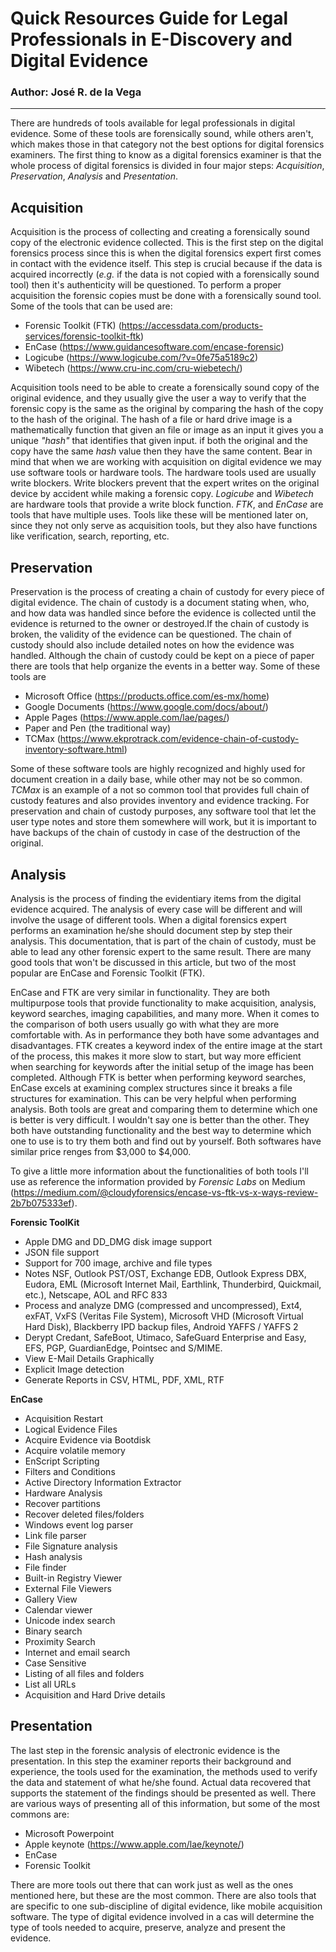 # Quick Resources Guide for Legal Professionals in E-Discovery and Digital Evidence
### Author: José R. de la Vega
---
There are hundreds of tools available for legal professionals in digital evidence. Some of these tools are forensically sound, while others aren't, which makes those in that category not the best options for digital forensics examiners. The first thing to know as a digital forensics examiner is that the whole process of digital forensics is divided in four major steps: _Acquisition_, _Preservation_, _Analysis_ and _Presentation_.

## Acquisition
Acquisition is the process of collecting and creating a forensically sound copy of the electronic evidence collected. This is the first step on the digital forensics process since this is when the digital forensics expert first comes in contact with the evidence itself. This step is crucial because if the data is acquired incorrectly (_e.g._ if the data is not copied with a forensically sound tool) then it's authenticity will be questioned. To perform a proper acquisition the forensic copies must be done with a forensically sound tool. Some of the tools that can be used are:
* Forensic Toolkit (FTK) (<https://accessdata.com/products-services/forensic-toolkit-ftk>)
* EnCase (<https://www.guidancesoftware.com/encase-forensic>)
* Logicube (<https://www.logicube.com/?v=0fe75a5189c2>)
* Wibetech (<https://www.cru-inc.com/cru-wiebetech/>)

Acquisition tools need to be able to create a forensically sound copy of the original evidence, and they usually give the user a way to verify that the forensic copy is the same as the original by comparing the hash of the copy to the hash of the original. The hash of a file or hard drive image is a mathematically function that given an file or image as an input it gives you a unique _"hash"_ that identifies that given input. if both the original and the copy have the same _hash_ value then they have the same content. Bear in mind that when we are working with acquisition on digital evidence we may use software tools or hardware tools. The hardware tools used are usually write blockers. Write blockers prevent that the expert writes on the original device by accident while making a forensic copy. _Logicube_ and _Wibetech_ are hardware tools that provide a write block function. _FTK_, and _EnCase_ are tools that have multiple uses. Tools like these will be mentioned later on, since they not only serve as acquisition tools, but they also have functions like verification, search, reporting, etc.

## Preservation
Preservation is the process of creating a chain of custody for every piece of digital evidence. The chain of custody is a document stating when, who, and how data was handled since before the evidence is collected until the evidence is returned to the owner or destroyed.If the chain of custody is broken, the validity of the evidence can be questioned. The chain of custody should also include detailed notes on how the evidence was handled. Although the chain of custody could be kept on a piece of paper there are tools that help organize the events in a better way. Some of these tools are
* Microsoft Office (<https://products.office.com/es-mx/home>)
* Google Documents (<https://www.google.com/docs/about/>)
* Apple Pages (<https://www.apple.com/lae/pages/>)
* Paper and Pen (the traditional way)
* TCMax (<https://www.ekprotrack.com/evidence-chain-of-custody-inventory-software.html>)

Some of these software tools are highly recognized and highly used for document creation in a daily base, while other may not be so common. _TCMax_ is an example of a not so common tool that provides full chain of custody features and also provides inventory and evidence tracking. For preservation and chain of custody purposes, any software tool that let the user type notes and store them somewhere will work, but it is important to have backups of the chain of custody in case of the destruction of the original.

## Analysis
Analysis is the process of finding the evidentiary items from the digital evidence acquired. The analysis of every case will be different and will involve the usage of different tools. When a digital forensics expert performs an examination he/she should document step by step their analysis. This documentation, that is part of the chain of custody, must be able to lead any other forensic expert to the same result. There are many good tools that won't be discussed in this article, but two of the most popular are EnCase and Forensic Toolkit (FTK).

EnCase and FTK are very similar in functionality. They are both multipurpose tools that provide functionality to make acquisition, analysis, keyword searches, imaging capabilities, and many more. When it comes to the comparison of both users usually go with what they are more comfortable with. As in performance they both have some advantages and disadvantages. FTK creates a keyword index of the entire image at the start of the process, this makes it more slow to start, but way more efficient when searching for keywords after the initial setup of the image has been completed. Although FTK is better when performing keyword searches, EnCase excels at examining complex structures since it breaks a file structures for examination. This can be very helpful when performing analysis. Both tools are great and comparing them to determine which one is better is very difficult. I wouldn't say one is better than the other. They both have outstanding functionality and the best way to determine which one to use is to try them both and find out by yourself. Both softwares have similar price renges from $3,000 to $4,000.

To give a little more information about the functionalities of both tools I'll use as reference the information provided by _Forensic Labs_ on Medium (<https://medium.com/@cloudyforensics/encase-vs-ftk-vs-x-ways-review-2b7b075333ef>).

**Forensic ToolKit**
* Apple DMG and DD_DMG disk image support
* JSON file support
* Support for 700 image, archive and file types
* Notes NSF, Outlook PST/OST, Exchange EDB, Outlook Express DBX, Eudora, EML (Microsoft Internet Mail, Earthlink, Thunderbird, Quickmail, etc.), Netscape, AOL and RFC 833
* Process and analyze DMG (compressed and uncompressed), Ext4, exFAT, VxFS (Veritas File System), Microsoft VHD (Microsoft Virtual Hard Disk), Blackberry IPD backup files, Android YAFFS / YAFFS 2
* Derypt Credant, SafeBoot, Utimaco, SafeGuard Enterprise and Easy, EFS, PGP, GuardianEdge, Pointsec and S/MIME.
* View E-Mail Details Graphically
* Explicit Image detection
* Generate Reports in CSV, HTML, PDF, XML, RTF

**EnCase**
* Acquisition Restart
* Logical Evidence Files
* Acquire Evidence via Bootdisk
* Acquire volatile memory
* EnScript Scripting
* Filters and Conditions
* Active Directory Information Extractor
* Hardware Analysis
* Recover partitions
* Recover deleted files/folders
* Windows event log parser
* Link file parser
* File Signature analysis
* Hash analysis
* File finder
* Built-in Registry Viewer
* External File Viewers
* Gallery View
* Calendar viewer
* Unicode index search
* Binary search
* Proximity Search
* Internet and email search
* Case Sensitive
* Listing of all files and folders
* List all URLs
* Acquisition and Hard Drive details

## Presentation
The last step in the forensic analysis of electronic evidence is the presentation. In this step the examiner reports their background and experience, the tools used for the examination, the methods used to verify the data and statement of what he/she found. Actual data recovered that supports the statement of the findings should be presented as well. There are various ways of presenting all of this information, but some of the most commons are:
* Microsoft Powerpoint 
* Apple keynote (<https://www.apple.com/lae/keynote/>)
* EnCase
* Forensic Toolkit

There are more tools out there that can work just as well as the ones mentioned here, but these are the most common. There are also tools that are specific to one sub-discipline of digital evidence, like mobile acquisition software. The  type of digital evidence involved in a cas will determine the type of tools needed to acquire, preserve, analyze and present the evidence. 
